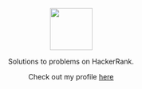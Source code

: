 <p align="center">
    <a href="https://www.hackerrank.com/RodneyShag">
        <img height=85 src="https://d3keuzeb2crhkn.cloudfront.net/hackerrank/assets/styleguide/logo_wordmark-f5c5eb61ab0a154c3ed9eda24d0b9e31.svg">
    </a>
</p>
<p align="center">
	Solutions to problems on HackerRank.
</p>
<p align="center">
	Check out my profile <a href="https://www.hackerrank.com/yuliiaz">here</a>
</p>
